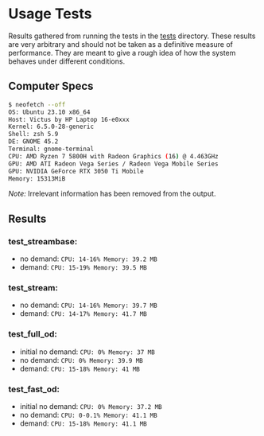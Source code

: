 # Usage Tests

Results gathered from running the tests in the [tests](tests/) directory. These results are very arbitrary and should not be taken as a definitive measure of performance. They are meant to give a rough idea of how the system behaves under different conditions.

## Computer Specs

```bash
$ neofetch --off
OS: Ubuntu 23.10 x86_64
Host: Victus by HP Laptop 16-e0xxx
Kernel: 6.5.0-28-generic
Shell: zsh 5.9
DE: GNOME 45.2
Terminal: gnome-terminal
CPU: AMD Ryzen 7 5800H with Radeon Graphics (16) @ 4.463GHz
GPU: AMD ATI Radeon Vega Series / Radeon Vega Mobile Series
GPU: NVIDIA GeForce RTX 3050 Ti Mobile
Memory: 15313MiB
```

*Note:* Irrelevant information has been removed from the output.

## Results

### test_streambase:
- no demand:
``CPU: 14-16% Memory: 39.2 MB``
- demand:
``CPU: 15-19% Memory: 39.5 MB``

### test_stream:
- no demand:
``CPU: 14-16% Memory: 39.7 MB``
- demand:
``CPU: 14-17% Memory: 41.7 MB``

### test_full_od:
  - initial no demand:
  ``CPU: 0% Memory: 37 MB``
  - no demand:
  ``CPU: 0% Memory: 39.9 MB``
  - demand:
  ``CPU: 15-18% Memory: 41 MB``

### test_fast_od:
  - initial no demand:
  ``CPU: 0% Memory: 37.2 MB``
  - no demand:
  ``CPU: 0-0.1% Memory: 41.1 MB``
  - demand:
  ``CPU: 15-18% Memory: 41.1 MB``
